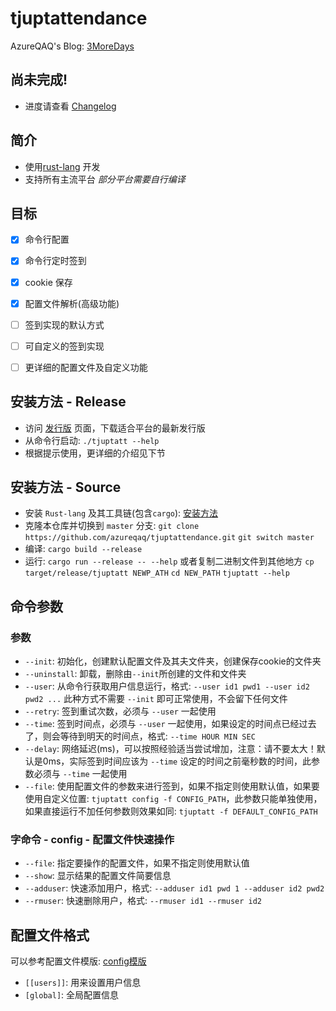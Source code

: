# tjuptattendance

AzureQAQ's Blog: [3MoreDays](https://azureqaq.github.io)

## 尚未完成!
- 进度请查看 [Changelog](/CHANGELOG.md)

## 简介
- 使用[rust-lang](https://www.rust-lang.org/) 开发
- 支持所有主流平台 *部分平台需要自行编译*


## 目标
- [x] 命令行配置
- [x] 命令行定时签到
- [x] cookie 保存
- [x] 配置文件解析(高级功能)
- [ ] 签到实现的默认方式
- [ ] 可自定义的签到实现 
- [ ] 更详细的配置文件及自定义功能


## 安装方法 - Release
- 访问 [发行版](https://github.com/azureqaq/tjuptattendance/releases) 页面，下载适合平台的最新发行版
- 从命令行启动: `./tjuptatt --help`
- 根据提示使用，更详细的介绍见下节

## 安装方法 - Source
- 安装 `Rust-lang` 及其工具链(包含`cargo`): [安装方法](https://www.rust-lang.org/tools/install)
- 克隆本仓库并切换到 `master` 分支: `git clone https://github.com/azureqaq/tjuptattendance.git` `git switch master`
- 编译: `cargo build --release`
- 运行: `cargo run --release -- --help` 或者复制二进制文件到其他地方 `cp target/release/tjuptatt NEWP_ATH` `cd NEW_PATH` `tjuptatt --help`

## 命令参数
### 参数
- `--init`: 初始化，创建默认配置文件及其夫文件夹，创建保存cookie的文件夹
- `--uninstall`: 卸载，删除由`--init`所创建的文件和文件夹
- `--user`: 从命令行获取用户信息运行，格式: `--user id1 pwd1 --user id2 pwd2 ...` 此种方式不需要 `--init` 即可正常使用，不会留下任何文件
- `--retry`: 签到重试次数，必须与 `--user` 一起使用
- `--time`: 签到时间点，必须与 `--user` 一起使用，如果设定的时间点已经过去了，则会等待到明天的时间点，格式: `--time HOUR MIN SEC`
- `--delay`: 网络延迟(ms)，可以按照经验适当尝试增加，注意：请不要太大！默认是0ms，实际签到时间应该为 `--time` 设定的时间之前毫秒数的时间，此参数必须与 `--time` 一起使用
- `--file`: 使用配置文件的参数来进行签到，如果不指定则使用默认值，如果要使用自定义位置: `tjuptatt config -f CONFIG_PATH`，此参数只能单独使用，如果直接运行不加任何参数则效果如同: `tjuptatt -f DEFAULT_CONFIG_PATH`

### 字命令 - config - 配置文件快速操作
- `--file`: 指定要操作的配置文件，如果不指定则使用默认值
- `--show`: 显示结果的配置文件简要信息
- `--adduser`: 快速添加用户，格式: `--adduser id1 pwd 1 --adduser id2 pwd2`
- `--rmuser`: 快速删除用户，格式: `--rmuser id1 --rmuser id2`

## 配置文件格式

可以参考配置文件模版: [config模版](/config_template.toml)

- `[[users]]`: 用来设置用户信息
- `[global]`: 全局配置信息
